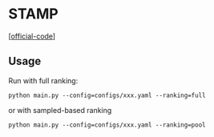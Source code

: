 

# STAMP

[[official-code](https://github.com/uestcnlp/STAMP)]


## Usage

Run with full ranking:

    python main.py --config=configs/xxx.yaml --ranking=full

or with sampled-based ranking

    python main.py --config=configs/xxx.yaml --ranking=pool